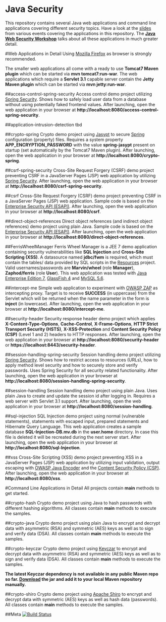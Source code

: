 Java Security
============
This repository contains several Java web applications and command line applications covering different security topics. Have a look at the [slides](https://blog.dominikschadow.de/events) from various events covering the applications in this repository. The **[Java Web Security Workshop](https://blog.dominikschadow.de/workshop)** talks about all these applications in much greater detail.

#Web Applications in Detail
Using [Mozilla Firefox](https://www.mozilla.org) as browser is strongly recommended. 

The smaller web applications all come with a ready to use **Tomcat7 Maven plugin** which can be started via **mvn tomcat7:run-war**. The web applications which require a **Servlet 3.1** capable server contain the **Jetty Maven plugin** which can be started via **mvn jetty:run-war**.

##access-control-spring-security
Access control demo project utilizing [Spring Security](http://projects.spring.io/spring-security). Shows how to safely load user data from a database without using potentially faked frontend values. After launching, open the web application in your browser at **http://localhost:8080/access-control-spring-security**.

##application-intrusion-detection
tbd

##crypto-spring
Crypto demo project using [Jasypt](http://www.jasypt.org) to secure [Spring](http://spring.io) configuration (property) files. Requires a system property **APP_ENCRYPTION_PASSWORD** with the value **spring-jasypt** present on startup (set automatically by the Tomcat7 Maven plugin). After launching, open the web application in your browser at **http://localhost:8080/crypto-spring**.

##csrf-spring-security
Cross-Site Request Forgery (CSRF) demo project preventing CSRF in a JavaServer Pages (JSP) web application by utilizing [Spring Security](http://projects.spring.io/spring-security). After launching, open the web application in your browser at **http://localhost:8080/csrf-spring-security**. 

##csrf
Cross-Site Request Forgery (CSRF) demo project preventing CSRF in a JavaServer Pages (JSP) web application. Sample code is based on the [Enterprise Security API (ESAPI)](https://www.owasp.org/index.php/Category:OWASP_Enterprise_Security_API). After launching, open the web application in your browser at **http://localhost:8080/csrf**.

##direct-object-references
Direct object references (and indirect object references) demo project using plain Java. Sample code is based on the [Enterprise Security API (ESAPI)](https://www.owasp.org/index.php/Category:OWASP_Enterprise_Security_API). After launching, open the web application in your browser at **http://localhost:8080/direct-object-references**.

##FerrisWheelManager
Ferris Wheel Manager is a JEE 7 demo application containing security vulnerabilities like **SQL Injection** and **Cross-Site Scripting (XSS)**. A datasource named **jdbc/fwm** is required, which must contain the tables/ data provided by SQL scripts in the [Resources](https://github.com/dschadow/JavaSecurity/tree/master/Resources/FerrisWheelManager) project. 
Valid usernames/passwords are **Marvin/wheel** (role **Manager**), **Zaphod/ferris** (role **User**).
This web application was tested with [Java Enterprise Edition 7](http://www.oracle.com/technetwork/java/javaee),  [GlassFish 4](https://glassfish.java.net) and [MySQL 5.6](http://dev.mysql.com).

##intercept-me
Simple web application to experiment with [OWASP ZAP](https://www.owasp.org/index.php/OWASP_Zed_Attack_Proxy_Project) as intercepting proxy. Target is to receive **SUCCESS** (in uppercase) from the Servlet which will be returned when the name parameter in the form is **inject** (in lowercase). After launching, open the web application in your browser at **http://localhost:8080/intercept-me**.

##security-header
Security response header demo project which applies **X-Content-Type-Options**, **Cache-Control**, **X-Frame-Options**, **HTTP Strict Transport Security (HSTS)**, **X-XSS-Protection** and **Content Security Policy (CSP)** (Level 1 and 2) headers to HTTP responses. After launching, open the web application in your browser at **http://localhost:8080/security-header** or **https://localhost:8443/security-header**.

##session-handling-spring-security
Session handling demo project utilizing [Spring Security](http://projects.spring.io/spring-security). Shows how to restrict access to resources (URLs), how to apply method level security and how to securely store and verify passwords. Uses Spring Security for all security related functionality. After launching, open the web application in your browser at **http://localhost:8080/session-handling-spring-security**.

##session-handling
Session handling demo project using plain Java. Uses plain Java to create and update the session id after logging in. Requires a web server with Servlet 3.1 support. After launching, open the web application in your browser at **http://localhost:8080/session-handling**.

##sql-injection
SQL Injection demo project using normal (vulnerable statements), statements with escaped input, prepared statements and Hibernate Query Language. This web application creates a sample database **SQL-Injection-DB.mv.db** in the **user.home** directory. In case this file is deleted it will be recreated during the next server start. After launching, open the web application in your browser at **http://localhost:8080/sql-Injection**.

##xss
Cross-Site Scripting (XSS) demo project preventing XSS in a JavaServer Pages (JSP) web application by utilizing input validation, output escaping with [OWASP Java Encoder](https://www.owasp.org/index.php/OWASP_Java_Encoder_Project) and the [Content Security Policy (CSP)](http://www.w3.org/TR/CSP). After launching, open the web application in your browser at **http://localhost:8080/xss**.

#Command Line Applications in Detail
All projects contain **main** methods to get started.

##crypto-hash
Crypto demo project using Java to hash passwords with different hashing algorithms. All classes contain **main** methods to execute the samples. 

##crypto-java
Crypto demo project using plain Java to encrypt and decrypt data with asymmetric (RSA) and symmetric (AES) keys as well as to sign and verify data (DSA). All classes contain **main** methods to execute the samples. 

##crypto-keyczar
Crypto demo project using [Keyczar](http://www.keyczar.org) to encrypt and decrypt data with asymmetric (RSA) and symmetric (AES) keys as well as to sign and verify data (DSA). All classes contain **main** methods to execute the samples. 

**The latest Keyczar dependency is not available in any public Maven repo so far. [Download](https://github.com/google/keyczar) the jar and add it to your local Maven repository manually.**

##crypto-shiro
Crypto demo project using [Apache Shiro](http://shiro.apache.org) to encrypt and decrypt data with symmetric (AES) keys as well as hash data (passwords). All classes contain **main** methods to execute the samples. 

##Meta
[![Build Status](https://travis-ci.org/dschadow/JavaSecurity.svg)](https://travis-ci.org/dschadow/JavaSecurity)